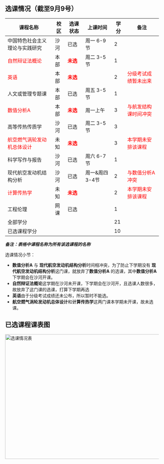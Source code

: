 ## 选课情况（截至9月9号）

| 课程名称                                            | 校区 | 选课状态                          | 上课时间        | 学分 | 备注                                          |
| --------------------------------------------------- | ---- | --------------------------------- | --------------- | ---- | --------------------------------------------- |
| 中国特色社会主义理论与实践研究                      | 沙河 | 已选                              | 周一 6-9节      | 2    |                                               |
| <font color="red">自然辩证法概论</font>             | 本部 | **<font color="red">未选</font>** | 周二 3-5节      | 1    |                                               |
| <font color="red">英语</font>                       | 本部 | **<font color="red">未选</font>** |                 | 2    | <font color="red">分级考试成绩暂未出来</font> |
| 人文或管理专题课                                    | 本部 | 已选                              | 周五 3-5节      | 1    |                                               |
| <font color="red">数值分析A</font>                  | 本部 | **<font color="red">未选</font>** | 周一上午        | 3    | <font color="red">与航发结构课时间冲突</font> |
| 高等传热传质学                                      | 沙河 | 已选                              | 周二 3-5节      | 3    |                                               |
| <font color="red">航空燃气涡轮发动机总体设计</font> | 未知 | **<font color="red">未选</font>** |                 | 3    | <font color="red">本学期未安排该课程</font>   |
| 科学写作与报告                                      | 沙河 | 已选                              | 周六 6-7节      | 1    |                                               |
| 现代航空发动机结构分析                              | 沙河 | 已选                              | 周一&周四 3-4节 | 2    | <font color="red">与数值分析A冲突</font>      |
| <font color="red">计算传热学</font>                 | 未知 | **<font color="red">未选</font>** |                 | 2    | <font color="red">本学期未安排该课程</font>   |
| 工程伦理                                            | 网课 | 已选                              |                 | 1    |                                               |
| 全部学分                                            |      |                                   |                 | 21   |                                               |
| 已选课程学分                                        |      |                                   |                 | 10   |                                               |

***备注：表格中课程名称为所有该选课程的名称***



选课情况小节：

- **数值分析A** 与 **现代航空发动机结构分析**时间相冲突，为了防止下学期没有 **现代航空发动机结构分析**这门课，就放弃了**数值分析A** 的选课，其中**数值分析A** 下学期会在沙河开课。
- **自然辩证法概论**这学期在沙河未开课，下学期会在沙河开，且选课人数很多，故放弃了这门课的选课，打算下学期再选
- **英语**由于分级考试成绩还未公布，所以暂时不能选。
- **航空燃气涡轮发动机总体设计**和**计算传热学**这两门课本学期未开课，故未选课。

## 已选课程课表图

<img src="https://aerozf.oss-cn-beijing.aliyuncs.com/images/other/yanyixuanke.png" width = "900" height = "408" alt="选课情况表" 
align=center>

